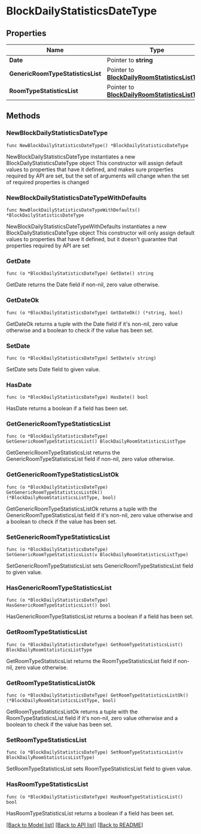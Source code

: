 # BlockDailyStatisticsDateType

## Properties

Name | Type | Description | Notes
------------ | ------------- | ------------- | -------------
**Date** | Pointer to **string** |  | [optional] 
**GenericRoomTypeStatisticsList** | Pointer to [**BlockDailyRoomStatisticsListType**](BlockDailyRoomStatisticsListType.md) |  | [optional] 
**RoomTypeStatisticsList** | Pointer to [**BlockDailyRoomStatisticsListType**](BlockDailyRoomStatisticsListType.md) |  | [optional] 

## Methods

### NewBlockDailyStatisticsDateType

`func NewBlockDailyStatisticsDateType() *BlockDailyStatisticsDateType`

NewBlockDailyStatisticsDateType instantiates a new BlockDailyStatisticsDateType object
This constructor will assign default values to properties that have it defined,
and makes sure properties required by API are set, but the set of arguments
will change when the set of required properties is changed

### NewBlockDailyStatisticsDateTypeWithDefaults

`func NewBlockDailyStatisticsDateTypeWithDefaults() *BlockDailyStatisticsDateType`

NewBlockDailyStatisticsDateTypeWithDefaults instantiates a new BlockDailyStatisticsDateType object
This constructor will only assign default values to properties that have it defined,
but it doesn't guarantee that properties required by API are set

### GetDate

`func (o *BlockDailyStatisticsDateType) GetDate() string`

GetDate returns the Date field if non-nil, zero value otherwise.

### GetDateOk

`func (o *BlockDailyStatisticsDateType) GetDateOk() (*string, bool)`

GetDateOk returns a tuple with the Date field if it's non-nil, zero value otherwise
and a boolean to check if the value has been set.

### SetDate

`func (o *BlockDailyStatisticsDateType) SetDate(v string)`

SetDate sets Date field to given value.

### HasDate

`func (o *BlockDailyStatisticsDateType) HasDate() bool`

HasDate returns a boolean if a field has been set.

### GetGenericRoomTypeStatisticsList

`func (o *BlockDailyStatisticsDateType) GetGenericRoomTypeStatisticsList() BlockDailyRoomStatisticsListType`

GetGenericRoomTypeStatisticsList returns the GenericRoomTypeStatisticsList field if non-nil, zero value otherwise.

### GetGenericRoomTypeStatisticsListOk

`func (o *BlockDailyStatisticsDateType) GetGenericRoomTypeStatisticsListOk() (*BlockDailyRoomStatisticsListType, bool)`

GetGenericRoomTypeStatisticsListOk returns a tuple with the GenericRoomTypeStatisticsList field if it's non-nil, zero value otherwise
and a boolean to check if the value has been set.

### SetGenericRoomTypeStatisticsList

`func (o *BlockDailyStatisticsDateType) SetGenericRoomTypeStatisticsList(v BlockDailyRoomStatisticsListType)`

SetGenericRoomTypeStatisticsList sets GenericRoomTypeStatisticsList field to given value.

### HasGenericRoomTypeStatisticsList

`func (o *BlockDailyStatisticsDateType) HasGenericRoomTypeStatisticsList() bool`

HasGenericRoomTypeStatisticsList returns a boolean if a field has been set.

### GetRoomTypeStatisticsList

`func (o *BlockDailyStatisticsDateType) GetRoomTypeStatisticsList() BlockDailyRoomStatisticsListType`

GetRoomTypeStatisticsList returns the RoomTypeStatisticsList field if non-nil, zero value otherwise.

### GetRoomTypeStatisticsListOk

`func (o *BlockDailyStatisticsDateType) GetRoomTypeStatisticsListOk() (*BlockDailyRoomStatisticsListType, bool)`

GetRoomTypeStatisticsListOk returns a tuple with the RoomTypeStatisticsList field if it's non-nil, zero value otherwise
and a boolean to check if the value has been set.

### SetRoomTypeStatisticsList

`func (o *BlockDailyStatisticsDateType) SetRoomTypeStatisticsList(v BlockDailyRoomStatisticsListType)`

SetRoomTypeStatisticsList sets RoomTypeStatisticsList field to given value.

### HasRoomTypeStatisticsList

`func (o *BlockDailyStatisticsDateType) HasRoomTypeStatisticsList() bool`

HasRoomTypeStatisticsList returns a boolean if a field has been set.


[[Back to Model list]](../README.md#documentation-for-models) [[Back to API list]](../README.md#documentation-for-api-endpoints) [[Back to README]](../README.md)


